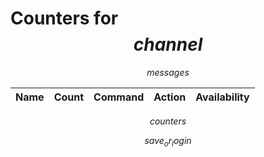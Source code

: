 # Counters for $$channel$$

$$messages$$

Name | Count | Command | Action | Availability
-----|-------|---------|--------|--------------
$$counters$$

$$save_or_login$$

<style>
table {width: 100%;}
</style>
